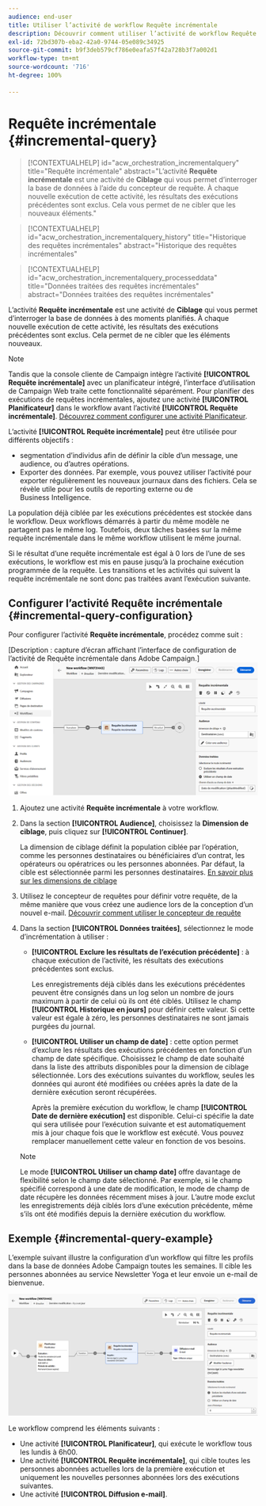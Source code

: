 ```yaml
---
audience: end-user
title: Utiliser l’activité de workflow Requête incrémentale
description: Découvrir comment utiliser l’activité de workflow Requête incrémentale
exl-id: 72bd307b-eba2-42a0-9744-05e089c34925
source-git-commit: b9f3deb579cf786e0eafa57f42a728b3f7a002d1
workflow-type: tm+mt
source-wordcount: '716'
ht-degree: 100%

---
```


# Requête incrémentale {#incremental-query}

>[!CONTEXTUALHELP]
>id="acw_orchestration_incrementalquery"
>title="Requête incrémentale"
>abstract="L’activité **Requête incrémentale** est une activité de **Ciblage** qui vous permet d’interroger la base de données à l’aide du concepteur de requête. À chaque nouvelle exécution de cette activité, les résultats des exécutions précédentes sont exclus. Cela vous permet de ne cibler que les nouveaux éléments."

>[!CONTEXTUALHELP]
>id="acw_orchestration_incrementalquery_history"
>title="Historique des requêtes incrémentales"
>abstract="Historique des requêtes incrémentales"

>[!CONTEXTUALHELP]
>id="acw_orchestration_incrementalquery_processeddata"
>title="Données traitées des requêtes incrémentales"
>abstract="Données traitées des requêtes incrémentales"

L’activité **Requête incrémentale** est une activité de **Ciblage** qui vous permet d’interroger la base de données à des moments planifiés. À chaque nouvelle exécution de cette activité, les résultats des exécutions précédentes sont exclus. Cela permet de ne cibler que les éléments nouveaux.

>[!NOTE]
>
>Tandis que la console cliente de Campaign intègre l’activité **[!UICONTROL Requête incrémentale]** avec un planificateur intégré, l’interface d’utilisation de Campaign Web traite cette fonctionnalité séparément. Pour planifier des exécutions de requêtes incrémentales, ajoutez une activité **[!UICONTROL Planificateur]** dans le workflow avant l’activité **[!UICONTROL Requête incrémentale]**. [Découvrez comment configurer une activité Planificateur](scheduler.md).

L’activité **[!UICONTROL Requête incrémentale]** peut être utilisée pour différents objectifs :

* segmentation d’individus afin de définir la cible d’un message, une audience, ou d’autres opérations.
* Exporter des données. Par exemple, vous pouvez utiliser l’activité pour exporter régulièrement les nouveaux journaux dans des fichiers. Cela se révèle utile pour les outils de reporting externe ou de Business Intelligence.

La population déjà ciblée par les exécutions précédentes est stockée dans le workflow. Deux workflows démarrés à partir du même modèle ne partagent pas le même log. Toutefois, deux tâches basées sur la même requête incrémentale dans le même workflow utilisent le même journal.

Si le résultat d’une requête incrémentale est égal à 0 lors de l’une de ses exécutions, le workflow est mis en pause jusqu’à la prochaine exécution programmée de la requête. Les transitions et les activités qui suivent la requête incrémentale ne sont donc pas traitées avant l’exécution suivante.

## Configurer l’activité Requête incrémentale {#incremental-query-configuration}

Pour configurer l’activité **Requête incrémentale**, procédez comme suit :

[Description : capture d’écran affichant l’interface de configuration de l’activité de Requête incrémentale dans Adobe Campaign.]\
![](../assets/incremental-query.png)

1. Ajoutez une activité **Requête incrémentale** à votre workflow.

1. Dans la section **[!UICONTROL Audience]**, choisissez la **Dimension de ciblage**, puis cliquez sur **[!UICONTROL Continuer]**.

   La dimension de ciblage définit la population ciblée par l’opération, comme les personnes destinataires ou bénéficiaires d’un contrat, les opérateurs ou opératrices ou les personnes abonnées. Par défaut, la cible est sélectionnée parmi les personnes destinataires. [En savoir plus sur les dimensions de ciblage](../../audience/about-recipients.md#targeting-dimensions)

1. Utilisez le concepteur de requêtes pour définir votre requête, de la même manière que vous créez une audience lors de la conception d’un nouvel e-mail. [Découvrir comment utiliser le concepteur de requête](../../query/query-modeler-overview.md)

1. Dans la section **[!UICONTROL Données traitées]**, sélectionnez le mode d’incrémentation à utiliser :

   * **[!UICONTROL Exclure les résultats de l’exécution précédente]** : à chaque exécution de l’activité, les résultats des exécutions précédentes sont exclus.

     Les enregistrements déjà ciblés dans les exécutions précédentes peuvent être consignés dans un log selon un nombre de jours maximum à partir de celui où ils ont été ciblés. Utilisez le champ **[!UICONTROL Historique en jours]** pour définir cette valeur. Si cette valeur est égale à zéro, les personnes destinataires ne sont jamais purgées du journal.

   * **[!UICONTROL Utiliser un champ de date]** : cette option permet d’exclure les résultats des exécutions précédentes en fonction d’un champ de date spécifique. Choisissez le champ de date souhaité dans la liste des attributs disponibles pour la dimension de ciblage sélectionnée. Lors des exécutions suivantes du workflow, seules les données qui auront été modifiées ou créées après la date de la dernière exécution seront récupérées.

     Après la première exécution du workflow, le champ **[!UICONTROL Date de dernière exécution]** est disponible. Celui-ci spécifie la date qui sera utilisée pour l’exécution suivante et est automatiquement mis à jour chaque fois que le workflow est exécuté. Vous pouvez remplacer manuellement cette valeur en fonction de vos besoins.

   >[!NOTE]
   >
   >Le mode **[!UICONTROL Utiliser un champ date]** offre davantage de flexibilité selon le champ date sélectionné. Par exemple, si le champ spécifié correspond à une date de modification, le mode de champ de date récupère les données récemment mises à jour. L’autre mode exclut les enregistrements déjà ciblés lors d’une exécution précédente, même s’ils ont été modifiés depuis la dernière exécution du workflow.

## Exemple {#incremental-query-example}

L’exemple suivant illustre la configuration d’un workflow qui filtre les profils dans la base de données Adobe Campaign toutes les semaines. Il cible les personnes abonnées au service Newsletter Yoga et leur envoie un e-mail de bienvenue.

![Capture d’écran d’un exemple de configuration de workflow pour le filtrage des profils abonnés au service Newsletter Yoga.](../assets/incremental-query-example.png)

Le workflow comprend les éléments suivants :

* Une activité **[!UICONTROL Planificateur]**, qui exécute le workflow tous les lundis à 6h00.
* Une activité **[!UICONTROL Requête incrémentale]**, qui cible toutes les personnes abonnées actuelles lors de la première exécution et uniquement les nouvelles personnes abonnées lors des exécutions suivantes.
* Une activité **[!UICONTROL Diffusion e-mail]**.